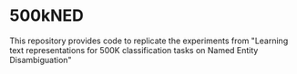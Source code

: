 # 500kNED

This repository provides code to replicate the experiments from "Learning text representations for 500K classification tasks on Named Entity Disambiguation"
